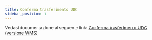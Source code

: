```yaml
---
title: Conferma trasferimento UDC
sidebar_position: 7
---
```


Vedasi documentazione al seguente link: [Conferma trasferimento UDC (versione WMS)](/docs/logistics/udc/loading-unit-packing-lists/loading-unit)
